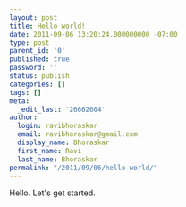 ```yaml
---
layout: post
title: Hello world!
date: 2011-09-06 13:20:24.000000000 -07:00
type: post
parent_id: '0'
published: true
password: ''
status: publish
categories: []
tags: []
meta:
  _edit_last: '26662004'
author:
  login: ravibhoraskar
  email: ravibhoraskar@gmail.com
  display_name: Bhoraskar
  first_name: Ravi
  last_name: Bhoraskar
permalink: "/2011/09/06/hello-world/"
---
```

Hello. Let's get started.
